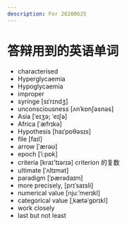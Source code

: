 ```yaml
---
description: For 20200625
---
```


# 答辩用到的英语单词

* characterised
* Hyperglycaemia
* Hypoglycaemia
* improper
* syringe \[sɪˈrɪndʒ\]
* unconsciousness  \[ʌnˈkɒnʃəsnəs\]
* Asia  \[ˈeɪʒə; ˈeɪʃə\]
* Africa \[ˈæfrɪkə\] 
* Hypothesis \[haɪˈpɒθəsɪs\]
* file \[faɪl\]
* arrow \[ˈærəʊ\]
* epoch \[ˈiːpɒk\]
* criteria \[kraɪ'tɪərɪə\] criterion 的复数
* ultimate \[ˈʌltɪmət\]
* paradigm \[ˈpærədaɪm\]
* more precisely,   \[prɪˈsaɪsli\]
* numerical value  \[njuːˈmerɪkl\]
* categorical value \[ˌkætəˈɡɒrɪkl\]
* work closely
* last but not least



